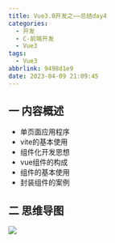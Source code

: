 ```yaml
---
title: Vue3.0开发之——总结day4
categories:
  - 开发
  - C-前端开发
  - Vue3
tags:
  - Vue3
abbrlink: 9498d1e9
date: 2023-04-09 21:09:45
---
```

## 一 内容概述

* 单页面应用程序
* vite的基本使用
* 组件化开发思想
* vue组件的构成
* 组件的基本使用
* 封装组件的案例

<!--more-->

## 二 思维导图
![][1]


[1]:https://raw.githubusercontent.com/PGzxc/CDN/master/blog-vue/vue3.0-summary-day4.png